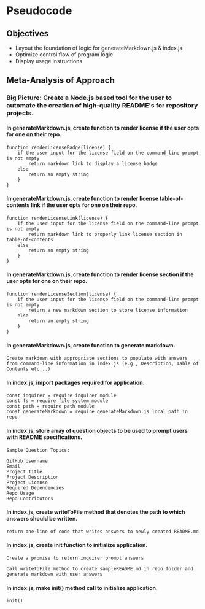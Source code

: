 # Pseudocode

## Objectives

- Layout the foundation of logic for generateMarkdown.js & index.js
- Optimize control flow of program logic 
- Display usage instructions

## Meta-Analysis of Approach

### Big Picture: Create a Node.js based tool for the user to automate the creation of high-quality README's for repository projects. 

#### In generateMarkdown.js, create function to render license if the user opts for one on their repo.
```
function renderLicenseBadge(license) {
    if the user input for the license field on the command-line prompt is not empty
        return markdown link to display a license badge
    else
        return an empty string
    }
}
```

#### In generateMarkdown.js, create function to render license table-of-contents link if the user opts for one on their repo.
```
function renderLicenseLink(license) {
    if the user input for the license field on the command-line prompt is not empty
        return markdown link to properly link license section in table-of-contents
    else
        return an empty string
    }
}
```

#### In generateMarkdown.js, create function to render license section if the user opts for one on their repo.
```
function renderLicenseSection(license) {
    if the user input for the license field on the command-line prompt is not empty
        return a new markdown section to store license information
    else
        return an empty string
    }
}
```

#### In generateMarkdown.js, create function to generate markdown.
```
Create markdown with appropriate sections to populate with answers from command-line information in index.js (e.g., Description, Table of Contents etc...)
``` 

#### In index.js, import packages required for application. 
```
const inquirer = require inquirer module
const fs = require file system module
const path = require path module
const generateMarkdown = require generateMarkdown.js local path in repo
``` 

#### In index.js, store array of question objects to be used to prompt users with README specifications. 
```
Sample Question Topics:

GitHub Username
Email
Project Title
Project Description
Project License
Required Dependencies
Repo Usage
Repo Contributors
```
#### In index.js, create writeToFile method that denotes the path to which answers should be written.  
```
return one-line of code that writes answers to newly created README.md
```
#### In index.js, create init function to initialize application. 
```
Create a promise to return inquirer prompt answers 

Call writeToFile method to create sampleREADME.md in repo folder and generate markdown with user answers
```

#### In index.js, make init() method call to initialize application. 
```
init()
```


